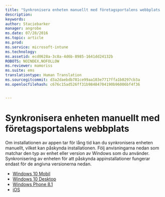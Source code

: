 ```yaml
---
title: "Synkronisera enheten manuellt med företagsportalens webbplats | Microsoft Intune"
description: 
keywords: 
author: Staciebarker
manager: angrobe
ms.date: 07/28/2016
ms.topic: article
ms.prod: 
ms.service: microsoft-intune
ms.technology: 
ms.assetid: ecd0628a-3c8a-4d6b-8985-1641dd24132b
ROBOTS: NOINDEX,NOFOLLOW
ms.reviewer: mamoriss
ms.suite: ems
translationtype: Human Translation
ms.sourcegitcommit: d3a2daebdb781ce99aa103e7717ffa1b0297cb3a
ms.openlocfilehash: c676c15ad526ff31b98484704190b96006bf4f36


---
```



# Synkronisera enheten manuellt med företagsportalens webbplats

Om installationen av appen tar för lång tid kan du synkronisera enheten manuellt, vilket kan påskynda installationen. Följ anvisningarna nedan som matchar den typ av enhet eller version av Windows som du använder. Synkronisering av enheten för att påskynda appinstallationer fungerar endast för de angivna versionerna nedan.

* [Windows 10 Mobil](sync-your-device-manually-windows.md#windows-10-mobile)
* [Windows 10 Desktop](sync-your-device-manually-windows.md#windows-10-desktop)
* [Windows Phone 8.1](sync-your-device-manually-windows.md#windows-phone-8-1)
* [iOS](sync-your-device-manually-ios.md)



<!--HONumber=Aug16_HO4-->



